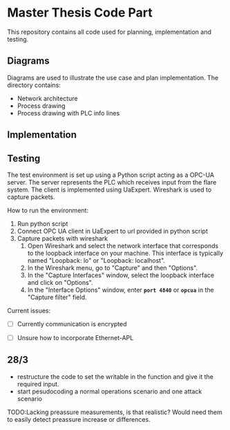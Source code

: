 # Master Thesis Code Part
This repository contains all code used for planning, implementation and testing. 

## Diagrams
Diagrams are used to illustrate the use case and plan implementation. 
The directory contains:
- Network architecture
- Process drawing
- Process drawing with PLC info lines

## Implementation

## Testing
The test environment is set up using a Python script acting as a OPC-UA server. The server represents the PLC which receives input from the flare system. The client is implemented using UaExpert. Wireshark is used to capture packets. 

How to run the environment:
1. Run python script
2. Connect OPC UA client in UaExpert to url provided in python script
3. Capture packets with wireshark
    1. Open Wireshark and select the network interface that corresponds to the loopback interface on your machine. This interface is typically named "Loopback: lo" or "Loopback: localhost".
    2. In the Wireshark menu, go to "Capture" and then "Options".
    3. In the "Capture Interfaces" window, select the loopback interface and click on "Options".
    4. In the "Interface Options" window, enter **`port 4840`** or **`opcua`** in the "Capture filter" field.

Current issues:
 - [ ] Currently communication is encrypted 
 - [ ] Unsure how to incorporate Ethernet-APL



## 28/3
- restructure the code to set the writable in the function and give it the required input. 
- start pesudocoding a normal operations scenario and one attack scenario

TODO:Lacking preassure measurements, is that realistic? Would need them to easily detect preassure increase or differences. 
